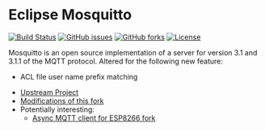 # Eclipse Mosquitto
[![Build Status](https://travis-ci.org/Adam5Wu/mosquitto.svg?branch=adam5wu/master)](https://travis-ci.org/Adam5Wu/mosquitto)
[![GitHub issues](https://img.shields.io/github/issues/Adam5Wu/mosquitto.svg)](https://github.com/Adam5Wu/mosquitto/issues)
[![GitHub forks](https://img.shields.io/github/forks/Adam5Wu/mosquitto.svg)](https://github.com/Adam5Wu/mosquitto/network)
[![License](https://img.shields.io/github/license/Adam5Wu/mosquitto.svg)](./LICENSE)

Mosquitto is an open source implementation of a server for version 3.1 and 3.1.1 of the MQTT protocol.
Altered for the following new feature:
- ACL file user name prefix matching

* [Upstream Project](https://github.com/eclipse/mosquitto)
* [Modifications of this fork](MODIFICATIONS.md)
* Potentially interesting:
  - [Async MQTT client for ESP8266 fork](https://github.com/Adam5Wu/async-mqtt-client)
